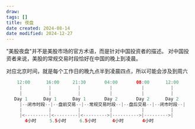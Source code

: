 ```yaml
---
draw:
tags: []
title: 夜盘
date created: 2024-08-14
date modified: 2024-12-27
---
```


"美股夜盘"并不是美股市场的官方术语，而是针对中国投资者的描述。
对中国投资者来说，美股的常规交易时段恰好在中国的晚上到凌晨。

对应北京时间，就是每个工作日的晚九点半到凌晨四点，所以可能会涉及到周六

```Java 
    12:00      16:00     21:30       04:00       08:00      12:00
     |          |          |           |           |          |
     |          |          |           |           |          |
   Day 1      Day 1      Day 1       Day 2       Day 2      Day 2
     |--闭市时段--|--盘前交易--|--常规交易时段--|--盘后交易--|--闭市时段--|
     |          |          |           |           |          |
     |<---------|<---------|<--------->|---------->|--------->|
       4小时     5.5小时     6.5小时      4小时       4小时
```
